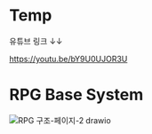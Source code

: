 # Temp

유튜브 링크 ↓↓

<https://youtu.be/bY9U0UJOR3U>

# RPG Base System
![RPG 구조-페이지-2 drawio](https://github.com/1506022022/MyPortfolio/assets/88864717/b3083de5-7802-4b3f-8777-ece335560c0a)
